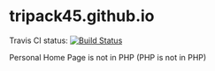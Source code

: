 # tripack45.github.io
Travis CI status: [![Build Status](https://travis-ci.org/tripack45/tripack45.github.io.svg?branch=source)](https://travis-ci.org/tripack45/tripack45.github.io)

Personal Home Page is not in PHP (PHP is not in PHP)

